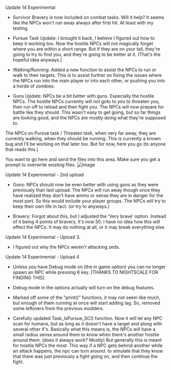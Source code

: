 Update 14 Experimental 

- Survivor Bravery is now included on combat tasks. Will it help? It seems like the NPCs won't run away always after first hit. At least with my testing.

- Pursue Task Update: I brought it back, I believe I figured out how to keep it working too. Now the hostile NPCs will not magically forget where you are 
within a short range. But if they are on your tail, they're going to try to find you, and they're going to be better at it. (That's the hopeful idea anyways.)

- Walking/Running: Added a new function to assist the NPCs to run or walk to their targets. This is to assist further on fixing the issues where
the NPCs run into the main player or into each other, or pushing you into a horde of zombies. 

- Guns Update: NPCs be a bit better with guns. Especially the hostile NPCs. The hostile NPCs currently will not goto to you to threaten you, then run off
to reload and then fight you. The NPCs will now prepare for battle like they should. This wasn't easy to get going, but so far things are looking good, 
and the NPCs are mostly doing what they're supposed to.

The NPCs on Pursue task / Threaten task, when very far away, they are currently walking, when they should be running. This is currently a known bug
and I'll be working on that later too. But for now, here you go (to anyone that reads this.)


You want to go here and send the files into this area. Make sure you get a prompt to overwrite existing files. 
![image](https://user-images.githubusercontent.com/73253293/175006784-0671d6e8-8fc1-4edf-be0c-405f3f01d92a.png)


Update 14 Experimental - 2nd upload

- Guns: NPCs should now be even better with using guns as they were previously than last upload. 
The NPCs will run away though once they have realized they don't have ammo or sense they are in danger for the most part. 
So this would include your player groups. The NPCs will try to keep their own life in tact. (or try to anyways.)

- Bravery: Forgot about this, but I adjusted the 'Very brave' option. Instead of it being 4 points of bravery, it's now 50. 
I have no idea how this will effect the NPCs. It may do nothing at all, or it may break everything else. 


Update 14 Experimental - Upload 3. 
- I figured out why the NPCs weren't attacking zeds. 



Update 14 Experimental - Upload 4
- Unless you have Debug mode on (the in game option) you can no longer spawn an NPC while pressing 6 key.
[THANKS TO NIGHTSCALE FOR FINDING THIS]

- Debug mode in the options actually will turn on the debug features.
- Marked off some of the "print()" functions, it may not seem like much, but enough of them running at once will start adding lag. So, removed some leftovers from the previous modders.

- Carefully updated Task_IsPursue_SC() function. Now it will let any NPC scan for humans, but as long as it doesn't have a target and along with several other if's.
Basically what this means is, the NPCs will have a small radius sense around them to know when there's another hostile around them. (does it always work? Mostly)
But generally this is meant for hostile NPCs the most. This way if a NPC gets behind another while an attack happens, the npc can turn around. to simulate that they know that there was just previously a fight going on, and then continue the fight.


